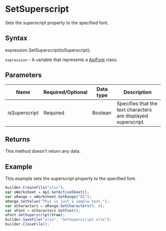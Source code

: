 # SetSuperscript

Sets the superscript property to the specified font.

## Syntax

expression.SetSuperscript(isSuperscript);

`expression` - A variable that represents a [ApiFont](../ApiFont.md) class.

## Parameters

| **Name** | **Required/Optional** | **Data type** | **Description** |
| ------------- | ------------- | ------------- | ------------- |
| isSuperscript | Required | Boolean | Specifies that the text characters are displayed superscript. |

## Returns

This method doesn't return any data.

## Example

This example sets the superscript property to the specified font.

```javascript
builder.CreateFile("xlsx");
var oWorksheet = Api.GetActiveSheet();
var oRange = oWorksheet.GetRange("B1");
oRange.SetValue("This is just a sample text.");
var oCharacters = oRange.GetCharacters(9, 4);
var oFont = oCharacters.GetFont();
oFont.SetSuperscript(true);
builder.SaveFile("xlsx", "SetSuperscript.xlsx");
builder.CloseFile();
```